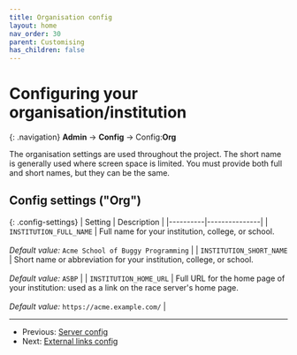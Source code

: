 ```yaml
---
title: Organisation config
layout: home
nav_order: 30
parent: Customising
has_children: false
---
```



# Configuring your organisation/institution

{: .navigation}
**Admin** → **Config** → Config:**Org**

The organisation settings are used throughout the project. The short name is
generally used where screen space is limited. You must provide both full and
short names, but they can be the same.




















## Config settings ("Org")

{: .config-settings}
| Setting  | Description   |
|----------|---------------|
| `INSTITUTION_FULL_NAME` | Full name for your institution, college, or school.  <br/><br/> _Default value:_ `Acme School of Buggy Programming` |
| `INSTITUTION_SHORT_NAME` | Short name or abbreviation for your institution, college, or school.  <br/><br/> _Default value:_ `ASBP` |
| `INSTITUTION_HOME_URL` | Full URL for the home page of your institution: used as a link on the race server&#39;s home page.  <br/><br/> _Default value:_ `https://acme.example.com/` |

  
---
* Previous: [Server config](server)
* Next: [External links config](links)
